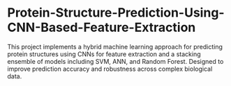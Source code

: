 # Protein-Structure-Prediction-Using-CNN-Based-Feature-Extraction
This project implements a hybrid machine learning approach for predicting protein structures using CNNs for feature extraction and a stacking ensemble of models including SVM, ANN, and Random Forest. Designed to improve prediction accuracy and robustness across complex biological data.
